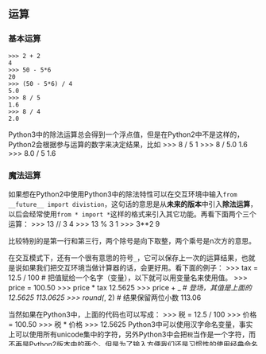 ## 运算
### 基本运算
    >>> 2 + 2
    4
    >>> 50 - 5*6
    20
    >>> (50 - 5*6) / 4
    5.0
    >>> 8 / 5
    1.6
    >>> 8 / 4
    2.0
Python3中的除法运算总会得到一个浮点值，但是在Python2中不是这样的，Python2会根据参与运算的数字来决定结果，比如
    >>> 8 / 5
    1
    >>> 8 / 5.0
    1.6
    >>> 8.0 / 5
    1.6

### 魔法运算
  如果想在Python2中使用Python3中的除法特性可以在交互环境中输入`from __future__ import divistion`，这句话的意思是从**未来的版本**中引入**除法运算**，以后会经常使用`from * import *`这样的格式来引入其它功能。再看下面两个三个运算：
     >>> 13 // 3
     4
     >>> 13 % 3
     1
     >>> 3**2
     9

比较特别的是第一行和第三行，两个除号是向下取整，两个乘号是n次方的意思。

在交互模式下，还有一个很有意思的符号`_`，它可以保存上一次的运算结果，也就是说如果我们把交互环境当做计算器的话，会更好用。看下面的例子：
    >>> tax = 12.5 / 100  # 把值赋给一个名字（变量），以下就可以用变量名来使用值。
    >>> price = 100.50
    >>> price * tax
    12.5625
    >>> price + _    # _登场，其值是上面的12.5625
    113.0625
    >>> round(_, 2)    # 结果保留两位小数
    113.06

当然如果在Python3中，上面的代码也可以写成：
    >>> 税 = 12.5 / 100
    >>> 价格 = 100.50
    >>> 税 * 价格
    >>> 12.5625
 Python3中可以使用汉字命名变量，事实上可以使用所有unicode集中的字符，另外Python3中会把`税`当作是一个字符，而不再是Python2版本中的两个。但是为了输入方便我们还是习惯性的使用经典命名（字母数字下划线，且第一个字符不可以是数字），此外变量的名字应当是有意义的，能让自己和其他可能读你代码的人从名字得到足够多的信息，一个变量名里如果包含多个单词可以使用`_`形如：`collect_incoming_data`或者“驼峰”命名，形如：`createUserInfo`，更多的命名和代码规范目前还不需要，我们介绍到相应代码的时候，会给出相应说明。
### 逻辑运算
    >>> 3 > 2
    Ture
    >>> 9 < 5
    False
    >>> 3 < 5 and 9 > 8
    True
    >>> 7 > 8 or 4 < 9
    True
    >>> not 9 > 3
    False
    >>> 5 == 4
    False
    >>> 7 != 8
    True
 `and`是逻辑与的意思，`or`是逻辑或的意思，`not`是逻辑取反的意思。
### 位运算
 位运算即先把数转换成2进制表示，再按位进行运算
#### 按位与运算
    >>> 5 & 3    # 5:'101', 3:'11'
    1
#### 按位或运算
    >>> 5 | 2    # 2:'10'
    7
#### 按位异或运算
    >>> 5 ^ 4    # 4:'100'
    1
 异或运算有一个简单的应用，两数互换值不需要额外空间，代码如下：
    >>> a = 5    # 5: '101'
    >>> b = 8    # 8:'1000'
    >>> a = a^b
    >>> b = a^b
    >>> a = b^a
    >>> a,b
    (8, 5)    # 这种用括号括里来，逗号分隔的样子叫元组

以上三种位运算均满足交换律。